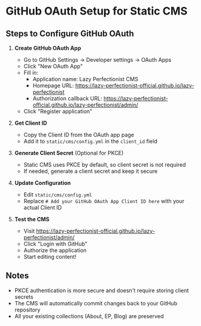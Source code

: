 # GitHub OAuth Setup for Static CMS

## Steps to Configure GitHub OAuth

1. **Create GitHub OAuth App**
   - Go to GitHub Settings → Developer settings → OAuth Apps
   - Click "New OAuth App"
   - Fill in:
     - Application name: Lazy Perfectionist CMS
     - Homepage URL: https://lazy-perfectionist-official.github.io/lazy-perfectionist
     - Authorization callback URL: https://lazy-perfectionist-official.github.io/lazy-perfectionist/admin/
   - Click "Register application"

2. **Get Client ID**
   - Copy the Client ID from the OAuth app page
   - Add it to `static/cms/config.yml` in the `client_id` field

3. **Generate Client Secret** (Optional for PKCE)
   - Static CMS uses PKCE by default, so client secret is not required
   - If needed, generate a client secret and keep it secure

4. **Update Configuration**
   - Edit `static/cms/config.yml`
   - Replace `# Add your GitHub OAuth App Client ID here` with your actual Client ID

5. **Test the CMS**
   - Visit https://lazy-perfectionist-official.github.io/lazy-perfectionist/admin/
   - Click "Login with GitHub"
   - Authorize the application
   - Start editing content!

## Notes

- PKCE authentication is more secure and doesn't require storing client secrets
- The CMS will automatically commit changes back to your GitHub repository
- All your existing collections (About, EP, Blog) are preserved